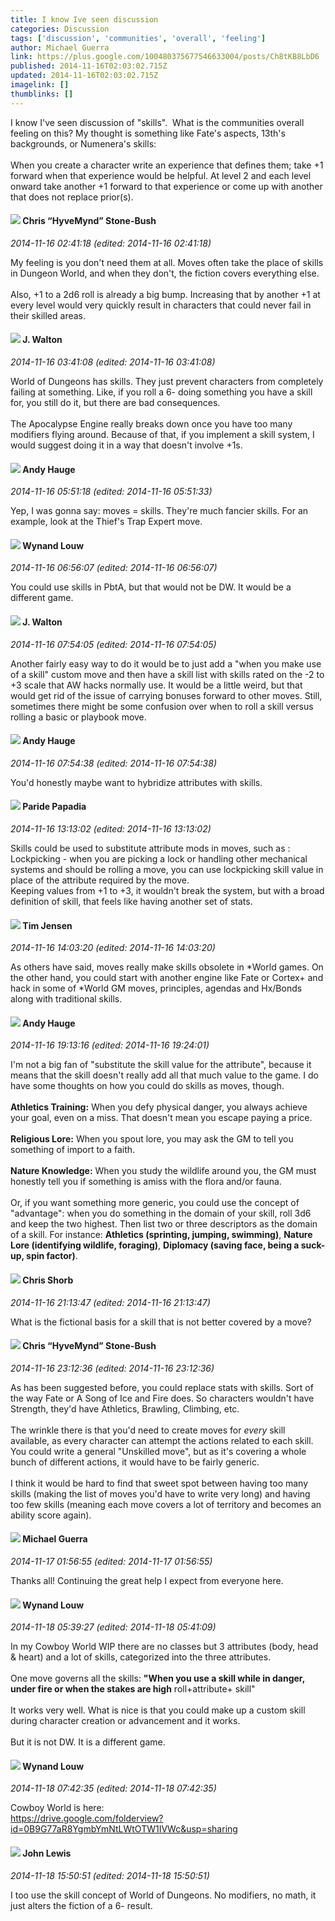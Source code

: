 ```yaml
---
title: I know Ive seen discussion
categories: Discussion
tags: ['discussion', 'communities', 'overall', 'feeling']
author: Michael Guerra
link: https://plus.google.com/100480375677546633004/posts/Ch8tKB8LbD6
published: 2014-11-16T02:03:02.715Z
updated: 2014-11-16T02:03:02.715Z
imagelink: []
thumblinks: []
---
```


I know I&#39;ve seen discussion of &quot;skills&quot;.  What is the communities overall feeling on this? My thought is something like Fate&#39;s aspects, 13th&#39;s backgrounds, or Numenera&#39;s skills:<br /><br />When you create a character write an experience that defines them; take +1 forward when that experience would be helpful. At level 2 and each level onward take another +1 forward to that experience or come up with another that does not replace prior(s).
<div id='comment z12qu51h0vndflwu522oftgodmamtfuv1'>
  <h4><img src='{{site.baseurl}}//images/avatars/108053817066303198241_photo.jpg'> Chris “HyveMynd” Stone-Bush</h4>
      <p><cite>2014-11-16 02:41:18 (edited: 2014-11-16 02:41:18)</cite></p>
        <p>My feeling is you don&#39;t need them at all. Moves often take the place of skills in Dungeon World, and when they don&#39;t, the fiction covers everything else.<br /><br />Also, +1 to a 2d6 roll is already a big bump. Increasing that by another +1 at every level would very quickly result in characters that could never fail in their skilled areas.</p>
</div>
        

<div id='comment z12qu51h0vndflwu522oftgodmamtfuv1'>
  <h4><img src='{{site.baseurl}}//images/avatars/111694100408744715863_photo.jpg'> J. Walton</h4>
      <p><cite>2014-11-16 03:41:08 (edited: 2014-11-16 03:41:08)</cite></p>
        <p>World of Dungeons has skills. They just prevent characters from completely failing at something. Like, if you roll a 6- doing something you have a skill for, you still do it, but there are bad consequences.<br /><br />The Apocalypse Engine really breaks down once you have too many modifiers flying around. Because of that, if you implement a skill system, I would suggest doing it in a way that doesn&#39;t involve +1s.</p>
</div>
        

<div id='comment z12qu51h0vndflwu522oftgodmamtfuv1'>
  <h4><img src='{{site.baseurl}}//images/avatars/102653333914811527237_photo.jpg'> Andy Hauge</h4>
      <p><cite>2014-11-16 05:51:18 (edited: 2014-11-16 05:51:33)</cite></p>
        <p>Yep, I was gonna say: moves = skills. They&#39;re much fancier skills. For an example, look at the Thief&#39;s Trap Expert move.</p>
</div>
        

<div id='comment z12qu51h0vndflwu522oftgodmamtfuv1'>
  <h4><img src='{{site.baseurl}}//images/avatars/111256963556395023796_photo.jpg'> Wynand Louw</h4>
      <p><cite>2014-11-16 06:56:07 (edited: 2014-11-16 06:56:07)</cite></p>
        <p>You could use skills in PbtA, but that would not be DW. It would be a different game.</p>
</div>
        

<div id='comment z12qu51h0vndflwu522oftgodmamtfuv1'>
  <h4><img src='{{site.baseurl}}//images/avatars/111694100408744715863_photo.jpg'> J. Walton</h4>
      <p><cite>2014-11-16 07:54:05 (edited: 2014-11-16 07:54:05)</cite></p>
        <p>Another fairly easy way to do it would be to just add a &quot;when you make use of a skill&quot; custom move and then have a skill list with skills rated on the -2 to +3 scale that AW hacks normally use. It would be a little weird, but that would get rid of the issue of carrying bonuses forward to other moves. Still, sometimes there might be some confusion over when to roll a skill versus rolling a basic or playbook move.</p>
</div>
        

<div id='comment z12qu51h0vndflwu522oftgodmamtfuv1'>
  <h4><img src='{{site.baseurl}}//images/avatars/102653333914811527237_photo.jpg'> Andy Hauge</h4>
      <p><cite>2014-11-16 07:54:38 (edited: 2014-11-16 07:54:38)</cite></p>
        <p>You&#39;d honestly maybe want to hybridize attributes with skills.</p>
</div>
        

<div id='comment z12qu51h0vndflwu522oftgodmamtfuv1'>
  <h4><img src='{{site.baseurl}}//images/avatars/100891656436184215243_photo.jpg'> Paride Papadia</h4>
      <p><cite>2014-11-16 13:13:02 (edited: 2014-11-16 13:13:02)</cite></p>
        <p>Skills could be used to substitute attribute mods in moves, such as   :<br />Lockpicking - when you are picking a lock or handling other mechanical systems and should be rolling a move, you can use lockpicking skill value in place of the attribute required by the move.<br />Keeping values from +1 to +3, it wouldn&#39;t break the system, but with a broad definition of skill, that feels like having another set of stats.<br /></p>
</div>
        

<div id='comment z12qu51h0vndflwu522oftgodmamtfuv1'>
  <h4><img src='{{site.baseurl}}//images/avatars/101509976321886871332_photo.jpg'> Tim Jensen</h4>
      <p><cite>2014-11-16 14:03:20 (edited: 2014-11-16 14:03:20)</cite></p>
        <p>As others have said, moves really make skills obsolete in *World games. On the other hand, you could start with another engine like Fate or Cortex+ and hack in some of *World GM moves, principles, agendas and Hx/Bonds along with traditional skills.</p>
</div>
        

<div id='comment z12qu51h0vndflwu522oftgodmamtfuv1'>
  <h4><img src='{{site.baseurl}}//images/avatars/102653333914811527237_photo.jpg'> Andy Hauge</h4>
      <p><cite>2014-11-16 19:13:16 (edited: 2014-11-16 19:24:01)</cite></p>
        <p>I&#39;m not a big fan of &quot;substitute the skill value for the attribute&quot;, because it means that the skill doesn&#39;t really add all that much value to the game. I do have some thoughts on how you could do skills as moves, though.<br /><br /><b>Athletics Training:</b> When you defy physical danger, you always achieve your goal, even on a miss. That doesn&#39;t mean you escape paying a price.<br /><br /><b>Religious Lore:</b> When you spout lore, you may ask the GM to tell you something of import to a faith.<br /><br /><b>Nature Knowledge:</b> When you study the wildlife around you, the GM must honestly tell you if something is amiss with the flora and/or fauna.<br /><br />Or, if you want something more generic, you could use the concept of &quot;advantage&quot;: when you do something in the domain of your skill, roll 3d6 and keep the two highest. Then list two or three descriptors as the domain of a skill. For instance: <b>Athletics (sprinting, jumping, swimming)</b>, <b>Nature Lore (identifying wildlife, foraging)</b>, <b>Diplomacy (saving face, being a suck-up, spin factor)</b>.</p>
</div>
        

<div id='comment z12qu51h0vndflwu522oftgodmamtfuv1'>
  <h4><img src='{{site.baseurl}}//images/avatars/116785724378741876952_photo.jpg'> Chris Shorb</h4>
      <p><cite>2014-11-16 21:13:47 (edited: 2014-11-16 21:13:47)</cite></p>
        <p>What is the fictional basis for a skill that is not better covered by a move?</p>
</div>
        

<div id='comment z12qu51h0vndflwu522oftgodmamtfuv1'>
  <h4><img src='{{site.baseurl}}//images/avatars/108053817066303198241_photo.jpg'> Chris “HyveMynd” Stone-Bush</h4>
      <p><cite>2014-11-16 23:12:36 (edited: 2014-11-16 23:12:36)</cite></p>
        <p>As has been suggested before, you could replace stats with skills. Sort of the way Fate or A Song of Ice and Fire does. So characters wouldn&#39;t have Strength, they&#39;d have Athletics, Brawling, Climbing, etc.<br /><br />The wrinkle there is that you&#39;d need to create moves for <i>every</i> skill available, as every character can attempt the actions related to each skill. You could write a general &quot;Unskilled move&quot;, but as it&#39;s covering a whole bunch of different actions, it would have to be fairly generic.<br /><br />I think it would be hard to find that sweet spot between having too many skills (making the list of moves you&#39;d have to write very long) and having too few skills (meaning each move covers a lot of territory and becomes an ability score again).</p>
</div>
        

<div id='comment z12qu51h0vndflwu522oftgodmamtfuv1'>
  <h4><img src='{{site.baseurl}}//images/avatars/100480375677546633004_photo.jpg'> Michael Guerra</h4>
      <p><cite>2014-11-17 01:56:55 (edited: 2014-11-17 01:56:55)</cite></p>
        <p>Thanks all! Continuing the great help I expect from everyone here.</p>
</div>
        

<div id='comment z12qu51h0vndflwu522oftgodmamtfuv1'>
  <h4><img src='{{site.baseurl}}//images/avatars/111256963556395023796_photo.jpg'> Wynand Louw</h4>
      <p><cite>2014-11-18 05:39:27 (edited: 2014-11-18 05:41:09)</cite></p>
        <p>In my Cowboy World WIP there are no classes but 3 attributes (body, head &amp; heart) and a lot of skills, categorized into the three attributes. <br /><br />One move governs all the skills: <b>&quot;When you use a skill while in danger, under fire or when the stakes are high</b> roll+attribute+ skill&quot;<br /><br />It works very well. What is nice is that you could make up a custom skill during character creation or advancement and it works.<br /><br />But it is not DW. It is a different game.</p>
</div>
        

<div id='comment z12qu51h0vndflwu522oftgodmamtfuv1'>
  <h4><img src='{{site.baseurl}}//images/avatars/111256963556395023796_photo.jpg'> Wynand Louw</h4>
      <p><cite>2014-11-18 07:42:35 (edited: 2014-11-18 07:42:35)</cite></p>
        <p>Cowboy World is here:<br /><a href="https://drive.google.com/folderview?id=0B9G77aR8YgmbYmNtLWtOTW1IVWc&amp;usp=sharing" class="ot-anchor">https://drive.google.com/folderview?id=0B9G77aR8YgmbYmNtLWtOTW1IVWc&amp;usp=sharing</a></p>
</div>
        

<div id='comment z12qu51h0vndflwu522oftgodmamtfuv1'>
  <h4><img src='{{site.baseurl}}//images/avatars/109359281743079012976_photo.jpg'> John Lewis</h4>
      <p><cite>2014-11-18 15:50:51 (edited: 2014-11-18 15:50:51)</cite></p>
        <p>I too use the skill concept of World of Dungeons. No modifiers, no math, it just alters the fiction of a 6- result.</p>
</div>
        